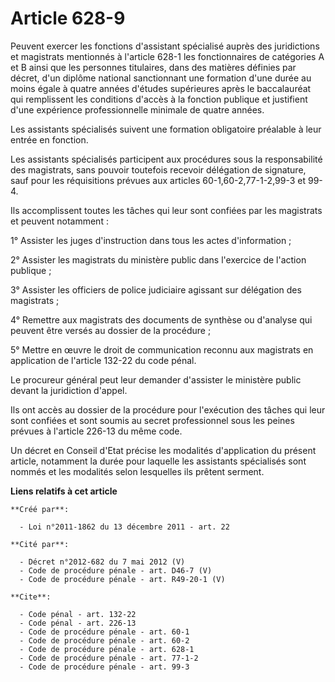 # Article 628-9

Peuvent exercer les fonctions d'assistant spécialisé auprès des juridictions et magistrats mentionnés à l'article 628-1 les
fonctionnaires de catégories A et B ainsi que les personnes titulaires, dans des matières définies par décret, d'un diplôme
national sanctionnant une formation d'une durée au moins égale à quatre années d'études supérieures après le baccalauréat qui
remplissent les conditions d'accès à la fonction publique et justifient d'une expérience professionnelle minimale de quatre
années. 

Les assistants spécialisés suivent une formation obligatoire préalable à leur entrée en fonction. 

Les assistants spécialisés participent aux procédures sous la responsabilité des magistrats, sans pouvoir toutefois recevoir
délégation de signature, sauf pour les réquisitions prévues aux articles 60-1,60-2,77-1-2,99-3 et 99-4. 

Ils accomplissent toutes les tâches qui leur sont confiées par les magistrats et peuvent notamment : 

1° Assister les juges d'instruction dans tous les actes d'information ; 

2° Assister les magistrats du ministère public dans l'exercice de l'action publique ; 

3° Assister les officiers de police judiciaire agissant sur délégation des magistrats ; 

4° Remettre aux magistrats des documents de synthèse ou d'analyse qui peuvent être versés au dossier de la procédure ; 

5° Mettre en œuvre le droit de communication reconnu aux magistrats en application de l'article 132-22 du code pénal. 

Le procureur général peut leur demander d'assister le ministère public devant la juridiction d'appel. 

Ils ont accès au dossier de la procédure pour l'exécution des tâches qui leur sont confiées et sont soumis au secret
professionnel sous les peines prévues à l'article 226-13 du même code. 

Un décret en Conseil d'Etat précise les modalités d'application du présent article, notamment la durée pour laquelle les
assistants spécialisés sont nommés et les modalités selon lesquelles ils prêtent serment.

**Liens relatifs à cet article**

	**Créé par**:

	  - Loi n°2011-1862 du 13 décembre 2011 - art. 22

	**Cité par**:

	  - Décret n°2012-682 du 7 mai 2012 (V)
	  - Code de procédure pénale - art. D46-7 (V)
	  - Code de procédure pénale - art. R49-20-1 (V)

	**Cite**:

	  - Code pénal - art. 132-22
	  - Code pénal - art. 226-13
	  - Code de procédure pénale - art. 60-1
	  - Code de procédure pénale - art. 60-2
	  - Code de procédure pénale - art. 628-1
	  - Code de procédure pénale - art. 77-1-2
	  - Code de procédure pénale - art. 99-3
